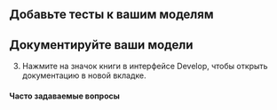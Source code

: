 ## Добавьте тесты к вашим моделям

<Snippet path="tutorial-add-tests-to-models" />

## Документируйте ваши модели

<Snippet path="tutorial-document-your-models" />

3. Нажмите на значок книги в интерфейсе Develop, чтобы открыть документацию в новой вкладке.

#### Часто задаваемые вопросы

<FAQ path="Docs/long-descriptions" />
<FAQ path="Docs/sharing-documentation" />